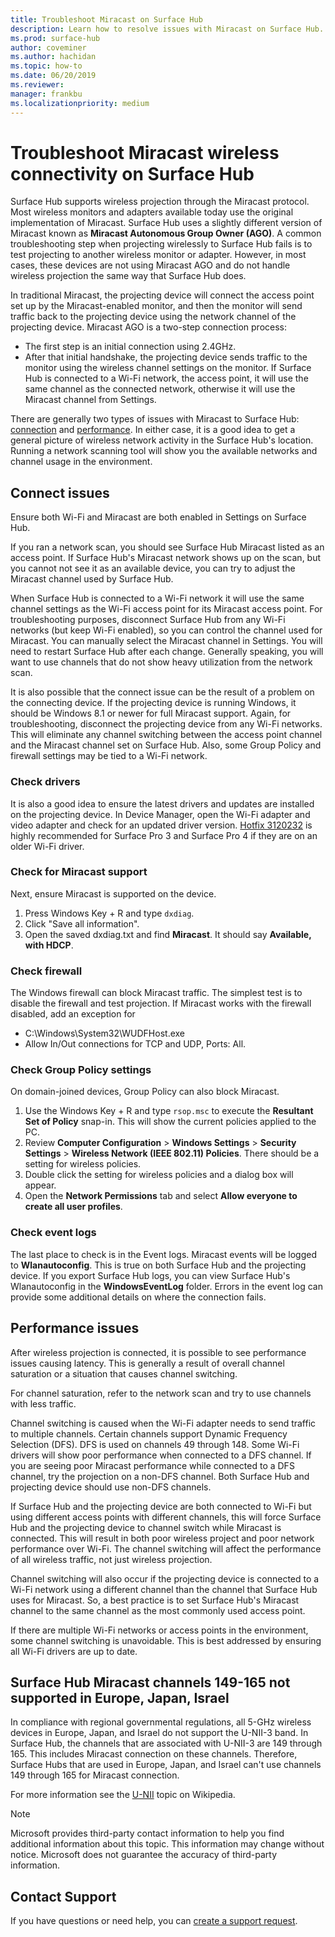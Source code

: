 ```yaml
---
title: Troubleshoot Miracast on Surface Hub
description: Learn how to resolve issues with Miracast on Surface Hub.
ms.prod: surface-hub
author: coveminer
ms.author: hachidan
ms.topic: how-to
ms.date: 06/20/2019
ms.reviewer: 
manager: frankbu
ms.localizationpriority: medium
---
```


# Troubleshoot Miracast wireless  connectivity on Surface Hub

Surface Hub supports wireless projection through the Miracast protocol. Most wireless monitors and adapters available today use the original implementation of Miracast. Surface Hub uses a slightly different version of Miracast known as **Miracast Autonomous Group Owner (AGO)**. A common troubleshooting step when projecting wirelessly to Surface Hub fails is to test projecting to another wireless monitor or adapter. However, in most cases, these devices are not using Miracast AGO and do not handle wireless projection the same way that Surface Hub does.

In traditional Miracast, the projecting device will connect the access point set up by the Miracast-enabled monitor, and then the monitor will send traffic back to the projecting device using the network channel of the projecting device. Miracast AGO is a two-step connection process:

- The first step is an initial connection using 2.4GHz.
- After that initial handshake, the projecting device sends traffic to the monitor using the wireless channel settings on the monitor. If Surface Hub is connected to a Wi-Fi network, the access point, it will use the same channel as the connected network, otherwise it will use the Miracast channel from Settings.

There are generally two types of issues with Miracast to Surface Hub: [connection](#connect-issues) and [performance](#performance-issues). In either case, it is a good idea to get a general picture of wireless network activity in the Surface Hub's location. Running a network scanning tool will show you the available networks and channel usage in the environment.

## Connect issues

Ensure both Wi-Fi and Miracast are both enabled in Settings on Surface Hub.

If you ran a network scan, you should see Surface Hub Miracast listed as an access point. If Surface Hub's Miracast network shows up on the scan, but you cannot not see it as an available device, you can try to adjust the Miracast channel used by Surface Hub.

When Surface Hub is connected to a Wi-Fi network it will use the same channel settings as the Wi-Fi access point for its Miracast access point. For troubleshooting purposes, disconnect Surface Hub from any Wi-Fi networks (but keep Wi-Fi enabled), so you can control the channel used for Miracast. You can manually select the Miracast channel in Settings. You will need to restart Surface Hub after each change. Generally speaking, you will want to use channels that do not show heavy utilization from the network scan.

It is also possible that the connect issue can be the result of a problem on the connecting device. If the projecting device is running Windows, it should be Windows 8.1 or newer for full Miracast support. Again, for troubleshooting, disconnect the projecting device from any Wi-Fi networks. This will eliminate any channel switching between the access point channel and the Miracast channel set on Surface Hub. Also, some Group Policy and firewall settings may be tied to a Wi-Fi network.

### Check drivers

It is also a good idea to ensure the latest drivers and updates are installed on the projecting device. In Device Manager, open the Wi-Fi adapter and video adapter and check for an updated driver version. [Hotfix 3120232](https://support.microsoft.com/help/3120232/poor-wireless-performance-on-5-ghz-connections-on-surface-pro-3-and-surface-3) is highly recommended for Surface Pro 3 and Surface Pro 4 if they are on an older Wi-Fi driver.

### Check for Miracast support

Next, ensure Miracast is supported on the device.

1. Press Windows Key + R and type `dxdiag`.
2. Click "Save all information".
3. Open the saved dxdiag.txt and find **Miracast**. It should say **Available, with HDCP**.

### Check firewall

The Windows firewall can block Miracast traffic. The simplest test is to disable the firewall and test projection. If Miracast works with the firewall disabled, add an exception for

- C:\Windows\System32\WUDFHost.exe
- Allow In/Out connections for TCP and UDP, Ports: All.

### Check Group Policy settings

On domain-joined devices, Group Policy can also block Miracast.

1. Use the Windows Key + R and type `rsop.msc` to execute the **Resultant Set of Policy** snap-in. This will show the current policies applied to the PC.
2. Review **Computer Configuration** > **Windows Settings** > **Security Settings** > **Wireless Network (IEEE 802.11) Policies**. There should be a setting for wireless policies.
3. Double click the setting for wireless policies and a dialog box will appear.
4. Open the **Network Permissions** tab and select **Allow everyone to create all user profiles**.

### Check event logs

The last place to check is in the Event logs. Miracast events will be logged to **Wlanautoconfig**. This is true on both Surface Hub and the projecting device. If you export Surface Hub logs, you can view Surface Hub's Wlanautoconfig in the **WindowsEventLog** folder. Errors in the event log can provide some additional details on where the connection fails.

## Performance issues

After wireless projection is connected, it is possible to see performance issues causing latency. This is generally a result of overall channel saturation or a situation that causes channel switching.

For channel saturation, refer to the network scan and try to use channels with less traffic.

Channel switching is caused when the Wi-Fi adapter needs to send traffic to multiple channels. Certain channels support Dynamic Frequency Selection (DFS). DFS is used on channels 49 through 148. Some Wi-Fi drivers will show poor performance when connected to a DFS channel. If you are seeing poor Miracast performance while connected to a DFS channel, try the projection on a non-DFS channel. Both Surface Hub and projecting device should use non-DFS channels.

If Surface Hub and the projecting device are both connected to Wi-Fi but using different access points with different channels, this will force Surface Hub and the projecting device to channel switch while Miracast is connected. This will result in both poor wireless project and poor network performance over Wi-Fi. The channel switching will affect the performance of all wireless traffic, not just wireless projection.

Channel switching will also occur if the projecting device is connected to a Wi-Fi network using a different channel than the channel that Surface Hub uses for Miracast. So, a best practice is to set Surface Hub's Miracast channel to the same channel as the most commonly used access point.

If there are multiple Wi-Fi networks or access points in the environment, some channel switching is unavoidable. This is best addressed by ensuring all Wi-Fi drivers are up to date.

## Surface Hub Miracast channels 149-165 not supported in Europe, Japan, Israel

In compliance with regional governmental regulations, all 5-GHz wireless devices in Europe, Japan, and Israel do not support the U-NII-3 band. In Surface Hub, the channels that are associated with U-NII-3 are 149 through 165. This includes Miracast connection on these channels. Therefore, Surface Hubs that are used in Europe, Japan, and Israel can't use channels 149 through 165 for Miracast connection.

For more information see the [U-NII](https://en.wikipedia.org/wiki/U-NII) topic on Wikipedia.

> [!NOTE]
> Microsoft provides third-party contact information to help you find additional information about this topic. This information may change without notice. Microsoft does not guarantee the accuracy of third-party information.

## Contact Support

If you have questions or need help, you can [create a support request](https://support.microsoft.com/supportforbusiness/productselection).
